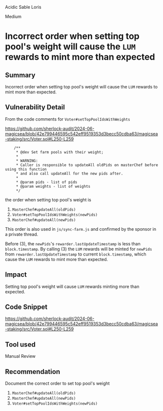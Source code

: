 Acidic Sable Loris

Medium

# Incorrect order when setting top pool's weight will cause the `LUM` rewards to mint more than expected

## Summary
Incorrect order when setting top pool's weight will cause the `LUM` rewards to mint more than expected.

## Vulnerability Detail
From the code comments for `Voter#setTopPoolIdsWithWeights`

https://github.com/sherlock-audit/2024-06-magicsea/blob/42e799446595c542eff9519353d3becc50cdba63/magicsea-staking/src/Voter.sol#L250-L259

```solidity
    /**
     * @dev Set farm pools with their weight;
     *
     * WARNING:
     * Caller is responsible to updateAll oldPids on masterChef before using this function
     * and also call updateAll for the new pids after.
     *
     * @param pids - list of pids
     * @param weights - list of weights
     */
```

the order when setting top pool's weight is
1. `MasterChef#updateAll(oldPids)`
2. `Voter#setTopPoolIdsWithWeights(newPids)`
3. `MasterChef#updateAll(newPids)`

This order is also used in `js/sync-farm.js` and confirmed by the sponsor in a private thread.

Before (3), the `newPids`'s `rewarder.lastUpdateTimestamp` is less than `block.timestamp`. By calling (3) the `LUM` rewards will be minted for `newPids` from `rewarder.lastUpdateTimestamp` to current `block.timestamp`, which cause the `LUM` rewards to mint more than expected.

## Impact

Setting top pool's weight will cause `LUM` rewards minting more than expected.

## Code Snippet

https://github.com/sherlock-audit/2024-06-magicsea/blob/42e799446595c542eff9519353d3becc50cdba63/magicsea-staking/src/Voter.sol#L250-L259

## Tool used

Manual Review

## Recommendation

Document the correct order to set top pool's weight
1. `MasterChef#updateAll(oldPids)`
2. `MasterChef#updateAll(newPids)`
3. `Voter#setTopPoolIdsWithWeights(newPids)`

